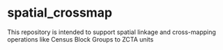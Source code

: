 # spatial_crossmap
This repository is intended to support spatial linkage and cross-mapping operations like Census Block Groups to ZCTA units
